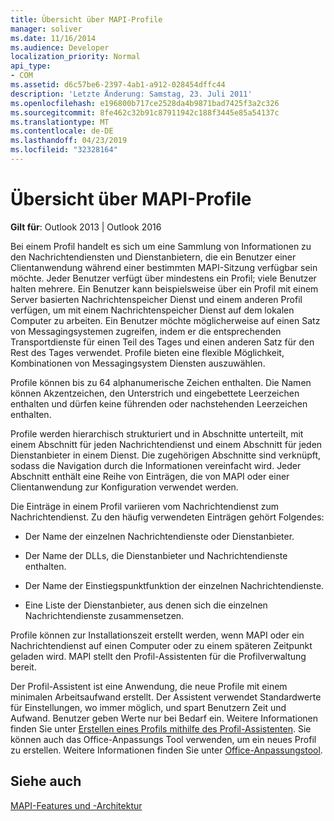 ```yaml
---
title: Übersicht über MAPI-Profile
manager: soliver
ms.date: 11/16/2014
ms.audience: Developer
localization_priority: Normal
api_type:
- COM
ms.assetid: d6c57be6-2397-4ab1-a912-028454dffc44
description: 'Letzte Änderung: Samstag, 23. Juli 2011'
ms.openlocfilehash: e196800b717ce2528da4b9871bad7425f3a2c326
ms.sourcegitcommit: 8fe462c32b91c87911942c188f3445e85a54137c
ms.translationtype: MT
ms.contentlocale: de-DE
ms.lasthandoff: 04/23/2019
ms.locfileid: "32328164"
---
```

# <a name="mapi-profile-overview"></a>Übersicht über MAPI-Profile

  
  
**Gilt für**: Outlook 2013 | Outlook 2016 
  
Bei einem Profil handelt es sich um eine Sammlung von Informationen zu den Nachrichtendiensten und Dienstanbietern, die ein Benutzer einer Clientanwendung während einer bestimmten MAPI-Sitzung verfügbar sein möchte. Jeder Benutzer verfügt über mindestens ein Profil; viele Benutzer halten mehrere. Ein Benutzer kann beispielsweise über ein Profil mit einem Server basierten Nachrichtenspeicher Dienst und einem anderen Profil verfügen, um mit einem Nachrichtenspeicher Dienst auf dem lokalen Computer zu arbeiten. Ein Benutzer möchte möglicherweise auf einen Satz von Messagingsystemen zugreifen, indem er die entsprechenden Transportdienste für einen Teil des Tages und einen anderen Satz für den Rest des Tages verwendet. Profile bieten eine flexible Möglichkeit, Kombinationen von Messagingsystem Diensten auszuwählen. 
  
Profile können bis zu 64 alphanumerische Zeichen enthalten. Die Namen können Akzentzeichen, den Unterstrich und eingebettete Leerzeichen enthalten und dürfen keine führenden oder nachstehenden Leerzeichen enthalten. 
  
Profile werden hierarchisch strukturiert und in Abschnitte unterteilt, mit einem Abschnitt für jeden Nachrichtendienst und einem Abschnitt für jeden Dienstanbieter in einem Dienst. Die zugehörigen Abschnitte sind verknüpft, sodass die Navigation durch die Informationen vereinfacht wird. Jeder Abschnitt enthält eine Reihe von Einträgen, die von MAPI oder einer Clientanwendung zur Konfiguration verwendet werden.
  
Die Einträge in einem Profil variieren vom Nachrichtendienst zum Nachrichtendienst. Zu den häufig verwendeten Einträgen gehört Folgendes:
  
- Der Name der einzelnen Nachrichtendienste oder Dienstanbieter.
    
- Der Name der DLLs, die Dienstanbieter und Nachrichtendienste enthalten.
    
- Der Name der Einstiegspunktfunktion der einzelnen Nachrichtendienste.
    
- Eine Liste der Dienstanbieter, aus denen sich die einzelnen Nachrichtendienste zusammensetzen.
    
Profile können zur Installationszeit erstellt werden, wenn MAPI oder ein Nachrichtendienst auf einen Computer oder zu einem späteren Zeitpunkt geladen wird. MAPI stellt den Profil-Assistenten für die Profilverwaltung bereit. 
  
Der Profil-Assistent ist eine Anwendung, die neue Profile mit einem minimalen Arbeitsaufwand erstellt. Der Assistent verwendet Standardwerte für Einstellungen, wo immer möglich, und spart Benutzern Zeit und Aufwand. Benutzer geben Werte nur bei Bedarf ein. Weitere Informationen finden Sie unter [Erstellen eines Profils mithilfe des Profil-Assistenten](creating-a-profile-by-using-the-profile-wizard.md). Sie können auch das Office-Anpassungs Tool verwenden, um ein neues Profil zu erstellen. Weitere Informationen finden Sie unter [Office-Anpassungstool](https://go.microsoft.com/fwlink/?LinkId=123000).
  
## <a name="see-also"></a>Siehe auch



[MAPI-Features und -Architektur](mapi-features-and-architecture.md)

